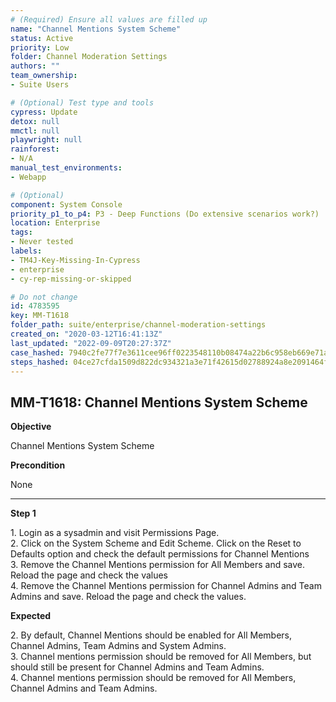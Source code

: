 ```yaml
---
# (Required) Ensure all values are filled up
name: "Channel Mentions System Scheme"
status: Active
priority: Low
folder: Channel Moderation Settings
authors: ""
team_ownership: 
- Suite Users

# (Optional) Test type and tools
cypress: Update
detox: null
mmctl: null
playwright: null
rainforest: 
- N/A
manual_test_environments: 
- Webapp

# (Optional)
component: System Console
priority_p1_to_p4: P3 - Deep Functions (Do extensive scenarios work?)
location: Enterprise
tags: 
- Never tested
labels: 
- TM4J-Key-Missing-In-Cypress
- enterprise
- cy-rep-missing-or-skipped

# Do not change
id: 4783595
key: MM-T1618
folder_path: suite/enterprise/channel-moderation-settings
created_on: "2020-03-12T16:41:13Z"
last_updated: "2022-09-09T20:27:37Z"
case_hashed: 7940c2fe77f7e3611cee96ff0223548110b08474a22b6c958eb669e71ae4ce6e5a485d40d969911576aba2b6f2c5a3ef
steps_hashed: 04ce27cfda1509d822dc934321a3e71f42615d02788924a8e2091464f8c483d5c1150627cf092319ec9deb27b3a8224e
---
```


## MM-T1618: Channel Mentions System Scheme

**Objective**

Channel Mentions System Scheme

**Precondition**

None

---

**Step 1**

1\. Login as a sysadmin and visit Permissions Page.\
2\. Click on the System Scheme and Edit Scheme. Click on the Reset to Defaults option and check the default permissions for Channel Mentions\
3\. Remove the Channel Mentions permission for All Members and save. Reload the page and check the values\
4\. Remove the Channel Mentions permission for Channel Admins and Team Admins and save. Reload the page and check the values.

**Expected**

2\. By default, Channel Mentions should be enabled for All Members, Channel Admins, Team Admins and System Admins.\
3\. Channel mentions permission should be removed for All Members, but should still be present for Channel Admins and Team Admins.\
4\. Channel mentions permission should be removed for All Members, Channel Admins and Team Admins.

